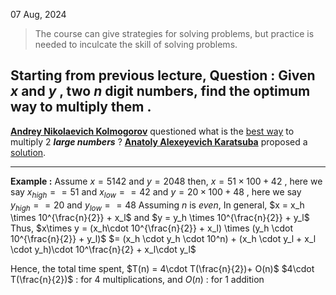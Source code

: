 07 Aug, 2024

> The course can give strategies for solving problems, but practice is needed to inculcate the skill of solving problems.

Starting from previous lecture, 
**Question :** Given $x$ and $y$ , two $n$ digit numbers, find the optimum way to multiply them .
--

**[Andrey Nikolaevich Kolmogorov](https://en.wikipedia.org/wiki/Andrey_Kolmogorov)** questioned what is the [best way](https://www.realclearscience.com/articles/2019/04/10/weve_found_a_quicker_way_to_multiply_really_big_numbers_110939.html) to multiply 2 ***large numbers*** ? 
**[Anatoly Alexeyevich Karatsuba](https://en.wikipedia.org/wiki/Anatoly_Karatsuba)** proposed a [solution](https://mathworld.wolfram.com/KaratsubaMultiplication.html).

---
**Example :** Assume $x = 5142$ and $y = 2048$
then, 
	$x = 51 \times 100 + 42$ , here we say $x_{high} == 51$ and $x_{low} == 42$
	and 
	$y = 20 \times 100 + 48$ , here we say $y_{high} == 20$ and $y_{low} == 48$
Assuming $n$ is $even$, 
	In general,
		 $x = x_h \times 10^{\frac{n}{2}} + x_l$
		and
		$y = y_h \times 10^{\frac{n}{2}} + y_l$
	Thus, 
		$x\times y = (x_h\cdot 10^{\frac{n}{2}} + x_l) \times (y_h \cdot 10^{\frac{n}{2}} + y_l)$
			$= (x_h \cdot y_h \cdot 10^n) + (x_h \cdot y_l + x_l \cdot y_h)\cdot 10^\frac{n}{2} + x_l\cdot y_l$

Hence, the total time spent, $T(n) = 4\cdot T(\frac{n}{2})+ O(n)$
	$4\cdot T(\frac{n}{2})$ : for 4 multiplications, and 
	$O(n)$ : for 1 addition





